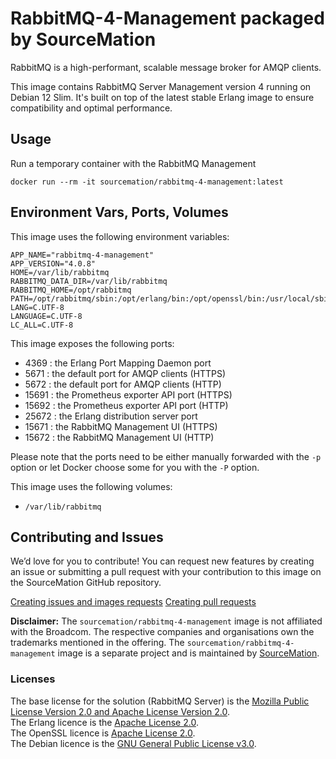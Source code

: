 # RabbitMQ-4-Management packaged by SourceMation

RabbitMQ is a high-performant, scalable message broker for AMQP clients.

This image contains RabbitMQ Server Management version 4 running on Debian 12 Slim. It's built on top of the latest stable Erlang image to ensure compatibility and optimal performance.

## Usage

Run a temporary container with the RabbitMQ Management

```
docker run --rm -it sourcemation/rabbitmq-4-management:latest
```

## Environment Vars, Ports, Volumes

This image uses the following environment variables:

```
APP_NAME="rabbitmq-4-management"
APP_VERSION="4.0.8"
HOME=/var/lib/rabbitmq
RABBITMQ_DATA_DIR=/var/lib/rabbitmq
RABBITMQ_HOME=/opt/rabbitmq
PATH=/opt/rabbitmq/sbin:/opt/erlang/bin:/opt/openssl/bin:/usr/local/sbin:/usr/local/bin:/usr/sbin:/usr/bin:/sbin:/bin
LANG=C.UTF-8
LANGUAGE=C.UTF-8
LC_ALL=C.UTF-8
```

This image exposes the following ports: 

- 4369 : the Erlang Port Mapping Daemon port
- 5671 : the default port for AMQP clients (HTTPS)
- 5672 : the default port for AMQP clients (HTTP)
- 15691 : the Prometheus exporter API port (HTTPS)
- 15692 : the Prometheus exporter API port (HTTP)
- 25672 : the Erlang distribution server port
- 15671 : the RabbitMQ Management UI (HTTPS)
- 15672 : the RabbitMQ Management UI (HTTP)

Please note that the ports need to be either manually forwarded with the
`-p` option or let Docker choose some for you with the `-P` option.

This image uses the following volumes:

- `/var/lib/rabbitmq`

## Contributing and Issues

We’d love for you to contribute! You can request new features by
creating an issue or submitting a pull request with your contribution to
this image on the SourceMation GitHub repository.

[Creating issues and images requests](https://github.com/SourceMation/images/issues/new/choose)
[Creating pull requests](https://github.com/SourceMation/images/compare)

**Disclaimer:** The `sourcemation/rabbitmq-4-management` image is not affiliated with
the Broadcom. The respective companies and
organisations own the trademarks mentioned in the offering. The
`sourcemation/rabbitmq-4-management` image is a separate project and is maintained by
[SourceMation](https://sourcemation.com).

### Licenses

The base license for the solution (RabbitMQ Server) is the [Mozilla Public
License Version 2.0 and Apache License Version
2.0](https://github.com/rabbitmq/rabbitmq-server/blob/main/LICENSE).  
The Erlang licence is the [Apache License 2.0](https://raw.githubusercontent.com/erlang/otp/refs/heads/master/LICENSE.txt).  
The OpenSSL licence is [Apache License 2.0](https://raw.githubusercontent.com/openssl/openssl/refs/heads/master/LICENSE.txt).  
The Debian licence is the  [GNU General Public License v3.0](https://raw.githubusercontent.com/bibledit/debian/refs/heads/main/LICENSE).